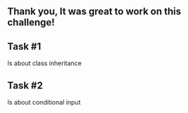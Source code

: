 

## Thank you, It was great to work on this challenge!



## Task #1
Is about class inheritance


## Task #2
Is about conditional input



